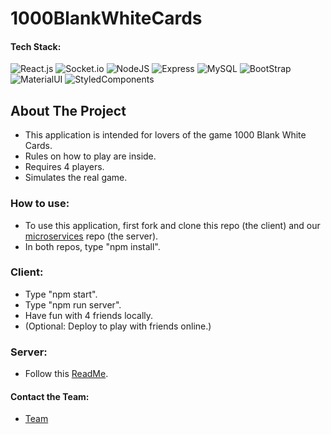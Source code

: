 # 1000BlankWhiteCards
#### Tech Stack:
![React.js](https://img.shields.io/badge/React-20232A?style=for-the-badge&logo=react&logoColor=61DAFB "React.js") ![Socket.io](https://img.shields.io/badge/Socket.io-010101?&style=for-the-badge&logo=Socket.io&logoColor=white "Socket.io") ![NodeJS](https://img.shields.io/badge/Node.js-339933?style=for-the-badge&logo=nodedotjs&logoColor=white "NodeJS") ![Express](https://img.shields.io/badge/Express.js-000000?style=for-the-badge&logo=express&logoColor=white "Express") ![MySQL](https://img.shields.io/badge/MySQL-005C84?style=for-the-badge&logo=mysql&logoColor=white "MySQL") ![BootStrap](https://img.shields.io/badge/Bootstrap-563D7C?style=for-the-badge&logo=bootstrap&logoColor=white "Bootstrap") ![MaterialUI](https://img.shields.io/badge/Material%20UI-007FFF?style=for-the-badge&logo=mui&logoColor=white "MaterialUI") ![StyledComponents](https://img.shields.io/badge/styled--components-DB7093?style=for-the-badge&logo=styled-components&logoColor=white "StyledComponents")


## About The Project
- This application is intended for lovers of the game 1000 Blank White Cards. 
- Rules on how to play are inside.
- Requires 4 players.
- Simulates the real game.

### How to use:
- To use this application, first fork and clone this repo (the client) and our [microservices](https://github.com/blueocean-pikachus/1000BlankWhiteCardsMicroservice) repo (the server).
- In both repos, type "npm install".

### Client:
- Type "npm start".
- Type "npm run server".
- Have fun with 4 friends locally.
- (Optional: Deploy to play with friends online.)

### Server: 
- Follow this [ReadMe](https://github.com/blueocean-pikachus/1000BlankWhiteCardsMicroservice#readme).

#### Contact the Team: 
- [Team](http://google.com)
